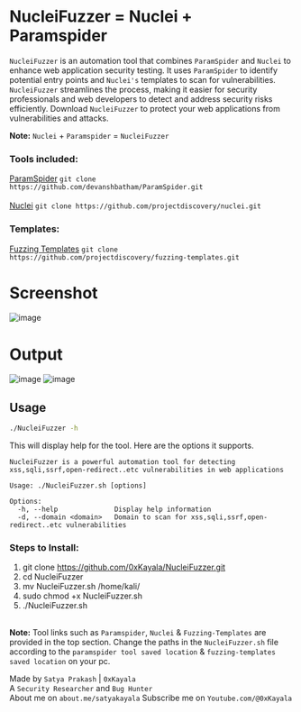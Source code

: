 # NucleiFuzzer = Nuclei + Paramspider
`NucleiFuzzer` is an automation tool that combines `ParamSpider` and `Nuclei` to enhance web application security testing. It uses `ParamSpider` to identify potential entry points and `Nuclei's` templates to scan for vulnerabilities. `NucleiFuzzer` streamlines the process, making it easier for security professionals and web developers to detect and address security risks efficiently. Download `NucleiFuzzer` to protect your web applications from vulnerabilities and attacks.

**Note:** `Nuclei` + `Paramspider` = `NucleiFuzzer`

### Tools included:
[ParamSpider](https://github.com/devanshbatham/ParamSpider) `git clone https://github.com/devanshbatham/ParamSpider.git`<br><br>
[Nuclei](https://github.com/projectdiscovery/nuclei) `git clone https://github.com/projectdiscovery/nuclei.git`

### Templates:
[Fuzzing Templates](https://github.com/projectdiscovery/fuzzing-templates) `git clone https://github.com/projectdiscovery/fuzzing-templates.git`

# Screenshot
![image](https://github.com/0xKayala/NucleiFuzzer/assets/16838353/4ca86392-684b-4224-8138-148d5c629642)

# Output
![image](https://github.com/0xKayala/NucleiFuzzer/assets/16838353/03ca01b9-a756-46f6-9a10-2110d8a3b321)
![image](https://github.com/0xKayala/NucleiFuzzer/assets/16838353/bf911936-1eed-42bc-b81f-35d71a8ebf49)

## Usage

```sh
./NucleiFuzzer -h
```

This will display help for the tool. Here are the options it supports.


```console
NucleiFuzzer is a powerful automation tool for detecting xss,sqli,ssrf,open-redirect..etc vulnerabilities in web applications

Usage: ./NucleiFuzzer.sh [options]

Options:
  -h, --help              Display help information
  -d, --domain <domain>   Domain to scan for xss,sqli,ssrf,open-redirect..etc vulnerabilities
```  

### Steps to Install:
1. git clone https://github.com/0xKayala/NucleiFuzzer.git
2. cd NucleiFuzzer
3. mv NucleiFuzzer.sh /home/kali/
4. sudo chmod +x NucleiFuzzer.sh
5. ./NucleiFuzzer.sh

<br>**Note:** Tool links such as `Paramspider`, `Nuclei` & `Fuzzing-Templates` are provided in the top section. Change the paths in the `NucleiFuzzer.sh` file according to the `paramspider tool saved location` & `fuzzing-templates saved location` on your pc.

Made by
`Satya Prakash` | `0xKayala` \
A `Security Researcher` and `Bug Hunter` \
About me on `about.me/satyakayala`
Subscribe me on `Youtube.com/@0xKayala`
